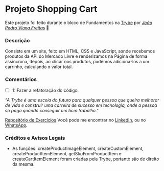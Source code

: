 # Projeto Shopping Cart
Este projeto foi feito durante o bloco de Fundamentos na [Trybe](https://www.betrybe.com/) por _[João Pedro Viana Freitas](https://www.linkedin.com/in/joaopster/)_ :rocket:

### Descrição

Consiste em um site, feito em HTML, CSS e JavaScript, aonde recebemos produtos da API do Mercado Livre e renderizamos na Página de forma assincrona, depois, ao clicar nos produtos, podemos adiciona-los a um carrinho, calculando o valor total.

### Comentários
- [ ] 1: Fazer a refatoração do código.

_"A Trybe é uma escola do futuro para qualquer pessoa que queira melhorar de vida e construir uma carreira de sucesso em tecnologia, onde a pessoa só paga quando conseguir um bom trabalho."_

[Repositório de Exercícios](https://github.com/J-Pster/meu-super-repo)
Você pode me encontrar no [LinkedIn][1], ou no [WhatsApp][2].

<!-- Resources -->
<!-- links to your social media accounts -->
[1]: https://www.linkedin.com/in/joaopster/
[2]: https://api.whatsapp.com/send?phone=5562992765354&text=Ol%C3%A1%2C%20%C3%A9%20o%20Pster%3F%20Venho%20do%20Github.

### Créditos e Avisos Legais
- As funções: createProductImageElement, createCustomElement, createProductItemElement, getSkuFromProductItem e createCartItemElement foram criadas pela [Trybe](https://www.betrybe.com/), portanto são de direito da mesma.